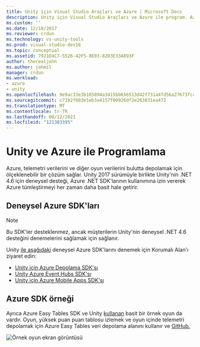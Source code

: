 ```yaml
---
title: Unity için Visual Studio Araçları ve Azure | Microsoft Docs
description: Unity için Visual Studio Araçları ve Azure ile program. Azure, telemetri verilerini ve diğer oyun verilerini bulutta depolamak için ölçeklenebilir bir çözüm sağlar.
ms.custom: ''
ms.date: 12/18/2017
ms.reviewer: crdun
ms.technology: vs-unity-tools
ms.prod: visual-studio-dev16
ms.topic: conceptual
ms.assetid: 7921D4C7-5526-42F5-8E03-82D3E33A893F
author: therealjohn
ms.author: johmil
manager: crdun
ms.workload:
- azure
- unity
ms.openlocfilehash: 9e9ac33e3b165894a3415bb656513d42f731a4fd56a27673fc4c6e17f78e19c7
ms.sourcegitcommit: c72b2f603e1eb3a4157f00926df2e263831ea472
ms.translationtype: MT
ms.contentlocale: tr-TR
ms.lasthandoff: 08/12/2021
ms.locfileid: "121383395"
---
```

# <a name="program-with-unity-and-azure"></a>Unity ve Azure ile Programlama

Azure, telemetri verilerini ve diğer oyun verilerini bulutta depolamak için ölçeklenebilir bir çözüm sağlar. Unity 2017 sürümüyle birlikte Unity'nin .NET 4.6 için deneysel desteği, Azure .NET SDK'larının kullanımına izin vererek Azure tümleştirmeyi her zaman daha basit hale getirir.

## <a name="experimental-azure-sdks"></a>Deneysel Azure SDK'ları

> [!NOTE]
> Bu SDK'ler desteklenmez, ancak müşterilerin Unity'nin deneysel .NET 4.6 desteğini denemelerini sağlamak için sağlanır.

Unity [ile aşağıdaki](/sandbox/) deneysel Azure SDK'larını denemek için Korumalı Alan'ı ziyaret edin:

* [Unity için Azure Depolama SDK'sı](/sandbox/gamedev/unity/azure-storage-unity?wt.mc_id=azgamedev-sandbox-brpeek)
* [Unity Azure Event Hubs SDK'sı](/sandbox/gamedev/unity/azure-event-hubs-unity?WT.mc_id=azgamedev-sandbox-brpeek)
* [Unity için Azure Mobile Apps SDK'sı](/sandbox/gamedev/unity/azure-mobile-apps-unity?WT.mc_id=azgamedev-sandbox-brpeek)

## <a name="azure-sdk-sample"></a>Azure SDK örneği

Ayrıca Azure Easy Tables SDK ve Unity [kullanan](/sandbox/gamedev/unity/samples/azure-mobile-apps-unity-racer) basit bir örnek oyun da vardır. Oyun, yüksek puan puan tablosu izlemek ve oyun içinde telemetri depolamak için Azure Easy Tables veri depolama alanını kullanır ve [GitHub.](https://github.com/BrianPeek/AzureSamples-Unity)

![Örnek oyun ekran görüntüsü](media/vs/vstu-azure-test-sample-game-image2.png)
